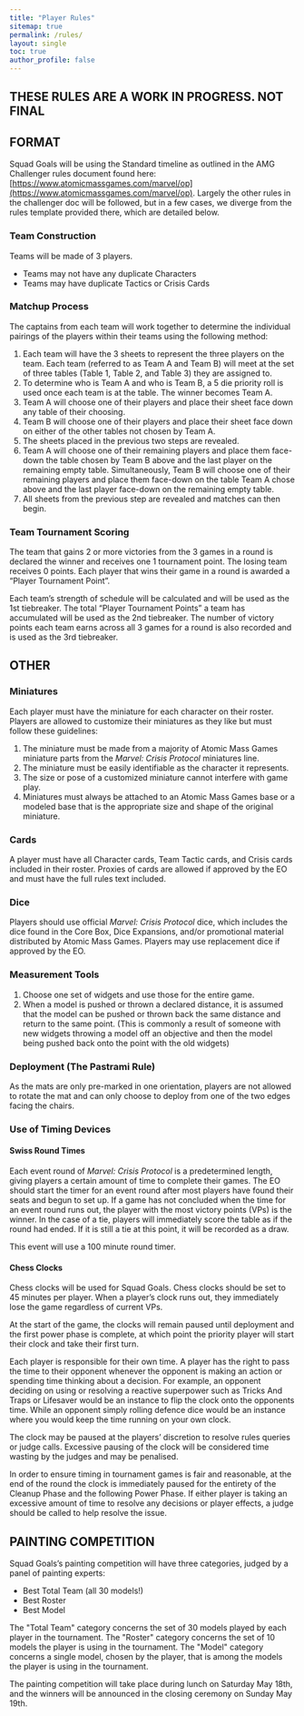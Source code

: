 ```yaml
---
title: "Player Rules"
sitemap: true
permalink: /rules/
layout: single
toc: true
author_profile: false
---
```




## **THESE RULES ARE A WORK IN PROGRESS. NOT FINAL**

## **FORMAT**
Squad Goals will be using the Standard timeline as outlined in the AMG Challenger rules document found here: [https://www.atomicmassgames.com/marvel/op](https://www.atomicmassgames.com/marvel/op). Largely the other rules in the challenger doc will be followed, but in a few cases, we diverge from the rules template provided there, which are detailed below.

### **Team Construction**
Teams will be made of 3 players.

* Teams may not have any duplicate Characters
* Teams may have duplicate Tactics or Crisis Cards

[comment]: # (* Teams may have duplicate Unrestricted Tactics cards)

[comment]: # (* Teams may only have two copies of a Restricted Tactic card across the three rosters)

### **Matchup Process**
The captains from each team will work together to determine the individual pairings of the players within their teams using the following method:
1. Each team will have the 3 sheets to represent the three players on the team. Each team (referred to as Team A and Team B) will meet at the set of three tables (Table 1, Table 2, and Table 3) they are assigned to.
1. To determine who is Team A and who is Team B, a 5 die priority roll is used once each team is at the table.  The winner becomes Team A.
1. Team A will choose one of their players and place their sheet face down any table of their choosing. 
1. Team B will choose one of their players and place their sheet face down on either of the other tables not chosen by Team A.
1. The sheets placed in the previous two steps are revealed.
1. Team A will choose one of their remaining players and place them face-down the table chosen by Team B above and the last player on the remaining empty table. Simultaneously, Team B will choose one of their remaining players and place them face-down on the table Team A chose above and the last player face-down on the remaining empty table.
1. All sheets from the previous step are revealed and matches can then begin.

### **Team Tournament Scoring**
The team that gains 2 or more victories from the 3 games in a round is declared the winner and receives one 1 tournament point. The losing team receives 0 points.
Each player that wins their game in a round is awarded a “Player Tournament Point”.

Each team’s strength of schedule will be calculated and will be used as the 1st tiebreaker.
The total “Player Tournament Points” a team has accumulated will be used as the 2nd tiebreaker.
The number of victory points each team earns across all 3 games for a round is also recorded and is used as the 3rd tiebreaker.

## **OTHER**

### **Miniatures**
Each player must have the miniature for each character on their roster. Players are allowed to customize their miniatures as they like but must follow these guidelines:

1. The miniature must be made from a majority of Atomic Mass Games miniature parts from the *Marvel: Crisis Protocol* miniatures line.
1. The miniature must be easily identifiable as the character it represents.
1. The size or pose of a customized miniature cannot interfere with game play.
1. Miniatures must always be attached to an Atomic Mass Games base or a modeled base that is the appropriate size and shape of the original miniature.

### **Cards**
A player must have all Character cards, Team Tactic cards, and Crisis cards included in their roster. Proxies of cards are allowed if approved by the EO and must have the full rules text included.

### **Dice**
Players should use official *Marvel: Crisis Protocol* dice, which includes the dice found in the Core Box, Dice Expansions, and/or promotional material distributed by Atomic Mass Games. Players may use replacement dice if approved by the EO.

### **Measurement Tools**
1. Choose one set of widgets and use those for the entire game.
1. When a model is pushed or thrown a declared distance, it is assumed that the model can be pushed or thrown back the same distance and return to the same point. (This is commonly a result of someone with new widgets throwing a model off an objective and then the model being pushed back onto the point with the old widgets)

### **Deployment (The Pastrami Rule)**
As the mats are only pre-marked in one orientation, players are not allowed to rotate the mat and can only choose to deploy from one of the two edges facing the chairs.

### **Use of Timing Devices**
#### **Swiss Round Times**
Each event round of *Marvel: Crisis Protocol* is a predetermined length, giving players a certain amount of time to complete their games. The EO should start the timer for an event round after most players have found their seats and begun to set up. If a game has not concluded when the time for an event round runs out, the player with the most victory points (VPs) is the winner. In the case of a tie, players will immediately score the table as if the round had ended. If it is still a tie at this point, it will be recorded as a draw.

This event will use a 100 minute round timer.

#### **Chess Clocks**
Chess clocks will be used for Squad Goals. Chess clocks should be set to 45 minutes per player. When a player’s clock runs out, they immediately lose the game regardless of current VPs.

At the start of the game, the clocks will remain paused until deployment and the first power phase is complete, at which point the priority player will start their clock and take their first turn.

Each player is responsible for their own time. A player has the right to pass the time to their opponent whenever the opponent is making an action or spending time thinking about a decision. For example, an opponent deciding on using or resolving a reactive superpower such as Tricks And Traps or Lifesaver would be an instance to flip the clock onto the opponents time. While an opponent simply rolling defence dice would be an instance where you would keep the time running on your own clock.

The clock may be paused at the players’ discretion to resolve rules queries or judge calls. Excessive pausing of the clock will be considered time wasting by the judges and may be penalised.

In order to ensure timing in tournament games is fair and reasonable, at the end of the round the clock is immediately paused for the entirety of the Cleanup Phase and the following Power Phase. If either player is taking an excessive amount of time to resolve any decisions or player effects, a judge should be called to help resolve the issue.

## **PAINTING COMPETITION**
Squad Goals’s painting competition will have three categories, judged by a panel of painting experts:

* Best Total Team (all 30 models!)
* Best Roster
* Best Model

The "Total Team" category concerns the set of 30 models played by each player in the tournament. 
The "Roster" category concerns the set of 10 models the player is using in the tournament. 
The "Model" category concerns a single model, chosen by the player, that is among the models the player is using in the tournament. 

The painting competition will take place during lunch on Saturday May 18th, and the winners will be announced in the closing ceremony on Sunday May 19th. 